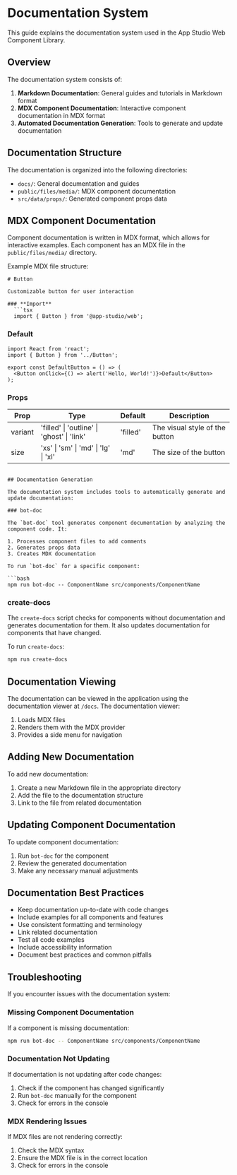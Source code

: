 # Documentation System

This guide explains the documentation system used in the App Studio Web Component Library.

## Overview

The documentation system consists of:

1. **Markdown Documentation**: General guides and tutorials in Markdown format
2. **MDX Component Documentation**: Interactive component documentation in MDX format
3. **Automated Documentation Generation**: Tools to generate and update documentation

## Documentation Structure

The documentation is organized into the following directories:

- `docs/`: General documentation and guides
- `public/files/media/`: MDX component documentation
- `src/data/props/`: Generated component props data

## MDX Component Documentation

Component documentation is written in MDX format, which allows for interactive examples. Each component has an MDX file in the `public/files/media/` directory.

Example MDX file structure:

```mdx
# Button

Customizable button for user interaction

### **Import**
  ```tsx
  import { Button } from '@app-studio/web';
  ```

### **Default**
```tsx
import React from 'react';
import { Button } from '../Button';

export const DefaultButton = () => (
  <Button onClick={() => alert('Hello, World!')}>Default</Button>
);
```

### **Props**

| Prop | Type | Default | Description |
| ---- | ---- | ------- | ----------- |
| variant | 'filled' \| 'outline' \| 'ghost' \| 'link' | 'filled' | The visual style of the button |
| size | 'xs' \| 'sm' \| 'md' \| 'lg' \| 'xl' | 'md' | The size of the button |
```

## Documentation Generation

The documentation system includes tools to automatically generate and update documentation:

### bot-doc

The `bot-doc` tool generates component documentation by analyzing the component code. It:

1. Processes component files to add comments
2. Generates props data
3. Creates MDX documentation

To run `bot-doc` for a specific component:

```bash
npm run bot-doc -- ComponentName src/components/ComponentName
```

### create-docs

The `create-docs` script checks for components without documentation and generates documentation for them. It also updates documentation for components that have changed.

To run `create-docs`:

```bash
npm run create-docs
```

## Documentation Viewing

The documentation can be viewed in the application using the documentation viewer at `/docs`. The documentation viewer:

1. Loads MDX files
2. Renders them with the MDX provider
3. Provides a side menu for navigation

## Adding New Documentation

To add new documentation:

1. Create a new Markdown file in the appropriate directory
2. Add the file to the documentation structure
3. Link to the file from related documentation

## Updating Component Documentation

To update component documentation:

1. Run `bot-doc` for the component
2. Review the generated documentation
3. Make any necessary manual adjustments

## Documentation Best Practices

- Keep documentation up-to-date with code changes
- Include examples for all components and features
- Use consistent formatting and terminology
- Link related documentation
- Test all code examples
- Include accessibility information
- Document best practices and common pitfalls

## Troubleshooting

If you encounter issues with the documentation system:

### Missing Component Documentation

If a component is missing documentation:

```bash
npm run bot-doc -- ComponentName src/components/ComponentName
```

### Documentation Not Updating

If documentation is not updating after code changes:

1. Check if the component has changed significantly
2. Run `bot-doc` manually for the component
3. Check for errors in the console

### MDX Rendering Issues

If MDX files are not rendering correctly:

1. Check the MDX syntax
2. Ensure the MDX file is in the correct location
3. Check for errors in the console
